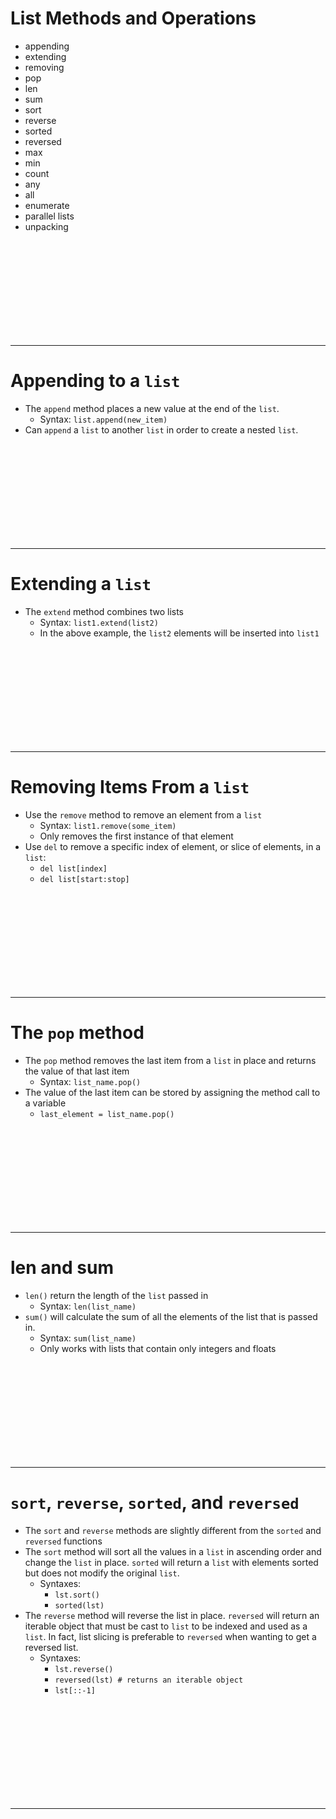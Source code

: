# List Methods and Operations
* appending
* extending
* removing
* pop
* len
* sum
* sort
* reverse
* sorted
* reversed
* max
* min
* count
* any
* all
* enumerate
* parallel lists
* unpacking


<br><br><br><br><br><br><br><br><br>

---------------------------------------------------------------
# Appending to a `list`
* The `append` method places a new value at the end of the `list`. 
    * Syntax: `list.append(new_item)`	
* Can `append` a `list` to another `list` in order to create a nested `list`.


<br><br><br><br><br><br><br><br><br>

---------------------------------------------------------------
# Extending a `list`
* The `extend` method combines two lists
    * Syntax: `list1.extend(list2)`	
    * In the above example, the `list2` elements will be inserted into `list1`


<br><br><br><br><br><br><br><br><br>

---------------------------------------------------------------
# Removing Items From a `list`
* Use the `remove` method to remove an element from a `list`
    * Syntax: `list1.remove(some_item)`	
    * Only removes the first instance of that element
* Use `del` to remove a specific index of element, or slice of elements, in a `list`:
    * `del list[index]`
    * `del list[start:stop]`


<br><br><br><br><br><br><br><br><br>

---------------------------------------------------------------
# The `pop` method
* The `pop` method removes the last item from a `list` in place and returns the value of that last item
    * Syntax: `list_name.pop()`
* The value of the last item can be stored by assigning the method call to a variable
    * `last_element = list_name.pop()`


<br><br><br><br><br><br><br><br><br>

---------------------------------------------------------------
# len and sum
* `len()` return the length of the `list` passed in
    * Syntax: `len(list_name)`
* `sum()` will calculate the sum of all the elements of the list that is passed in.
    * Syntax: `sum(list_name)`
    * Only works with lists that contain only integers and floats


<br><br><br><br><br><br><br><br><br>

---------------------------------------------------------------
# `sort`, `reverse`, `sorted`, and `reversed`
* The `sort` and `reverse` methods are slightly different from the `sorted` and `reversed` functions
* The `sort` method will sort all the values in a `list` in ascending order and change the `list` in place. `sorted` will return a `list` with elements sorted but does not modify the original `list`.
    * Syntaxes: 
        * `lst.sort()`
        * `sorted(lst)`
* The `reverse` method will reverse the list in place. `reversed` will return an iterable object that must be cast to `list` to be indexed and used as a `list`. In fact, list slicing is preferable to `reversed` when wanting to get a reversed list.
    * Syntaxes:
        * `lst.reverse()`
        * `reversed(lst) # returns an iterable object`
        * `lst[::-1]`

<br><br><br><br><br><br><br><br><br>

---------------------------------------------------------------